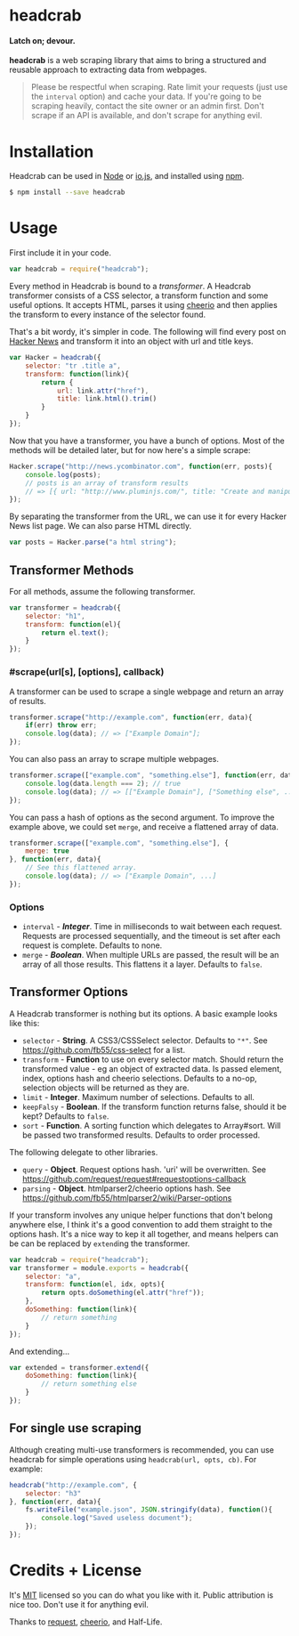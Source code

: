 # headcrab

#### Latch on; devour.

**headcrab** is a web scraping library that aims to bring a structured and reusable approach to extracting data from webpages.

> Please be respectful when scraping. Rate limit your requests (just use the `interval` option) and cache your data. If you're going to be scraping heavily, contact the site owner or an admin first. Don't scrape if an API is available, and don't scrape for anything evil.

# Installation

Headcrab can be used in [Node][Node] or [io.js][iojs], and installed using [npm][npm/headcrab].

```sh
$ npm install --save headcrab
```

<!--
If you want to use the CLI, you should save it globally.

```sh
$ npm install -g headcrab
```
-->

# Usage

First include it in your code.

```js
var headcrab = require("headcrab");
```

Every method in Headcrab is bound to a _transformer_. A Headcrab transformer consists of a CSS selector, a transform function and some useful options. It accepts HTML, parses it using [cheerio][Cheerio] and then applies the transform to every instance of the selector found.

That's a bit wordy, it's simpler in code. The following will find every post on [Hacker News][HackerNews] and transform it into an object with url and title keys.

```js
var Hacker = headcrab({
	selector: "tr .title a",
	transform: function(link){
		return {
			url: link.attr("href"),
			title: link.html().trim()
		}
	}
});
```

Now that you have a transformer, you have a bunch of options. Most of the methods will be detailed later, but for now here's a simple scrape:

```js
Hacker.scrape("http://news.ycombinator.com", function(err, posts){
	console.log(posts);
	// posts is an array of transform results
	// => [{ url: "http://www.pluminjs.com/", title: "Create and manipulate fonts using Javascript" }, ...]
});
```

By separating the transformer from the URL, we can use it for every Hacker News list page. We can also parse HTML directly.

```js
var posts = Hacker.parse("a html string");
```

## Transformer Methods

For all methods, assume the following transformer.

```js
var transformer = headcrab({
	selector: "h1",
	transform: function(el){
		return el.text();
	}
});
```

### #scrape(url[s], [options], callback)

A transformer can be used to scrape a single webpage and return an array of results.

```js
transformer.scrape("http://example.com", function(err, data){
	if(err) throw err;
	console.log(data); // => ["Example Domain"];
});
```

You can also pass an array to scrape multiple webpages.

```js
transformer.scrape(["example.com", "something.else"], function(err, data){
	console.log(data.length === 2); // true
	console.log(data); // => [["Example Domain"], ["Something else", ...]];
});
```

You can pass a hash of options as the second argument. To improve the example above, we could set `merge`, and receive a flattened array of data.

```js
transformer.scrape(["example.com", "something.else"], {
	merge: true
}, function(err, data){
	// See this flattened array.
	console.log(data); // => ["Example Domain", ...]
});
```

### Options

- `interval` - ***Integer***. Time in milliseconds to wait between each request. Requests are processed sequentially, and the timeout is set after each request is complete. Defaults to none.
- `merge` - ***Boolean***. When multiple URLs are passed, the result will be an array of all those results. This flattens it a layer. Defaults to `false`.

## Transformer Options

A Headcrab transformer is nothing but its options. A basic example looks like this:

<!--
```js
// Grabs titles
var t = headcrab({
	selectors: "h1, h2, h3",
	transform: function(el, idx){
		return {
			priority: el.tagName.replace("h"),
			text: el.html()
		}
	},
	sort: function(a, b){
		return a.priority < b.priority;
	}
});

console.log(t.parse("<h1>A</h1><h2>C</h2><h1>B</h1>"));
// => ["A", "B", "C"];
```
-->

- `selector` - **String**. A CSS3/CSSSelect selector. Defaults to `"*"`. See https://github.com/fb55/css-select for a list.
- `transform` - **Function** to use on every selector match. Should return the transformed value - eg an object of extracted data. Is passed element, index, options hash and cheerio selections. Defaults to a no-op, selection objects will be returned as they are.
- `limit` - **Integer**. Maximum number of selections. Defaults to all.
- `keepFalsy` - **Boolean**. If the transform function returns false, should it be kept? Defaults to `false`.
- `sort` - **Function**. A sorting function which delegates to Array#sort. Will be passed two transformed results. Defaults to order processed.

The following delegate to other libraries.

- `query` - **Object**. Request options hash. 'uri' will be overwritten. See https://github.com/request/request#requestoptions-callback
- `parsing` - **Object**. htmlparser2/cheerio options hash. See https://github.com/fb55/htmlparser2/wiki/Parser-options

If your transform involves any unique helper functions that don't belong anywhere else, I think it's a good convention to add them straight to the options hash. It's a nice way to kep it all together, and means helpers can be can be replaced by `extend`ing the transformer. 

```js
var headcrab = require("headcrab");
var transformer = module.exports = headcrab({
	selector: "a",
	transform: function(el, idx, opts){
		return opts.doSomething(el.attr("href"));
	},
	doSomething: function(link){
		// return something
	}
});
```

And extending...

```js
var extended = transformer.extend({
	doSomething: function(link){
		// return something else
	}
});
```

## For single use scraping

Although creating multi-use transformers is recommended, you can use headcrab for simple operations using
`headcrab(url, opts, cb)`. For example:

```js
headcrab("http://example.com", {
	selector: "h3"
}, function(err, data){
	fs.writeFile("example.json", JSON.stringify(data), function(){
		console.log("Saved useless document");
	});
});
```

<!--
# CLI

Headcrab also comes bundled with a CLI.

We emphasise the benefits of creating multi-use transformers. If you export a transformer from a file you can use it from the CLI, and stream out the results and JSON. For example a transformer like this...

```js
// example-transformer.js
module.exports = {
	selector: "ul.articles li",
	transform: function(el){
		return {
			title: el.find("h3").html(),
			description: el.find("span.deck").html(),
			author: el.find(".byline").text().trim()
		}
	}
}
```

...can be used like this...

```sh
$ headcrab http://example.com/articles -u ./example-transformer.js > ./data/articles.json
```

...to save some JSON like this.

```json
// data/articles.json
{
	"results": [
		{
			"title": "This is a title",
			"description": "This is the <em>description</em>",
			"author": "Richard Foster"
		}
	]
}
```
-->

# Credits + License
It's [MIT][license] licensed so you can do what you like with it. Public attribution is nice too. Don't use it for anything evil.

Thanks to [request][request], [cheerio][Cheerio], and Half-Life.

[license]: blog/master/LICENSE
[request]: https://github.com/request/request
[Cheerio]: https://github.com/cheeriojs/cheerio
[HackerNews]: https://news.ycombinator.com/
[Node]: http://nodejs.org/
[iojs]: https://iojs.org/
[npm/headcrab]: https://www.npmjs.com/package/headcrab